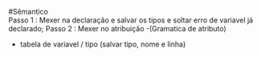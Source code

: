 #Sêmantico 	
		Passo 1 : Mexer na declaração e salvar os tipos e soltar erro de variavel já declarado;
		Passo 2 : Mexer no atribuição -(Gramatica de atributo)

- tabela de variavel / tipo (salvar tipo, nome e linha)
